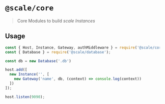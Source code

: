 # `@scale/core`

> Core Modules to build *scale Instances*

## Usage

```js
const { Host, Instance, Gateway, authMiddleware } = require('@scale/core');
const { Database } = require('@scale/database');

const db = new Database('.db')

host.add([
  new Instance('', [
    new Gateway('name', db, (context) => console.log(context))
  ])
]);

host.listen(9090);
```
